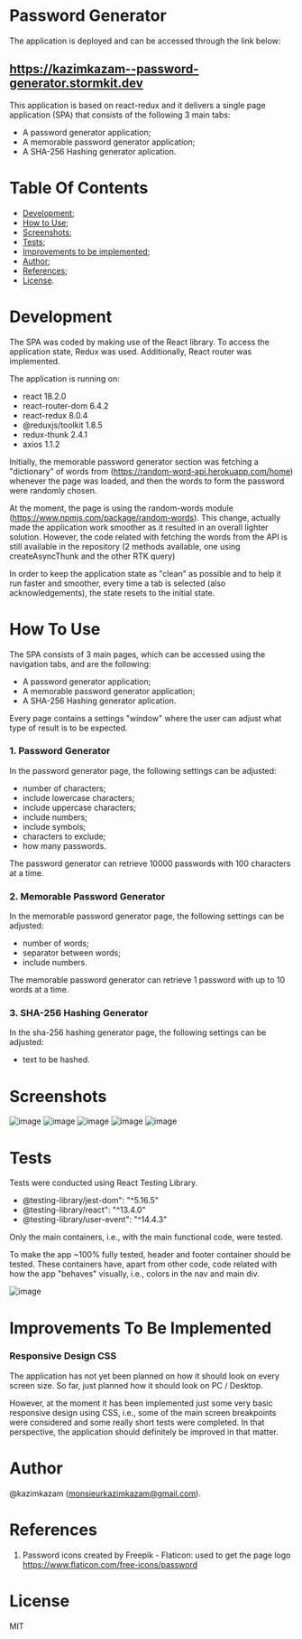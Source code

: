 
# Password Generator

The application is deployed and can be accessed through the link below:

## https://kazimkazam--password-generator.stormkit.dev

This application is based on react-redux and it delivers a single page application (SPA) that consists of the following 3 main tabs:
- A password generator application;
- A memorable password generator application;
- A SHA-256 Hashing generator aplication.

# Table Of Contents
- [Development](#development);
- [How to Use](#how-to-use);
- [Screenshots](#screenshots);
- [Tests](#tests);
- [Improvements to be implemented](#improvements-to-be-implemented);
- [Author](#author);
- [References](#references);
- [License](#license).

# Development
The SPA was coded by making use of the React library. To access the application state, Redux was used.
Additionally, React router was implemented.

The application is running on:
- react 18.2.0
- react-router-dom 6.4.2
- react-redux 8.0.4
- @reduxjs/toolkit 1.8.5
- redux-thunk 2.4.1
- axios 1.1.2

Initially, the memorable password generator section was fetching a "dictionary" of words from (https://random-word-api.herokuapp.com/home) whenever the page was loaded, and then the words to form the password were randomly chosen.

At the moment, the page is using the random-words module (https://www.npmjs.com/package/random-words). This change, actually made the application work smoother as it resulted in an overall lighter solution. However, the code related with fetching the words from the API is still available in the repository (2 methods available, one using createAsyncThunk and the other RTK query)

In order to keep the application state as "clean" as possible and to help it run faster and smoother, every time a tab is selected (also acknowledgements), the state resets to the initial state.

# How To Use

The SPA consists of 3 main pages, which can be accessed using the navigation tabs, and are the following:
- A password generator application;
- A memorable password generator application;
- A SHA-256 Hashing generator aplication.

Every page contains a settings "window" where the user can adjust what type of result is to be expected.

### 1. Password Generator

In the password generator page, the following settings can be adjusted:

- number of characters;
- include lowercase characters;
- include uppercase characters;
- include numbers;
- include symbols;
- characters to exclude;
- how many passwords.

The password generator can retrieve 10000 passwords with 100 characters at a time.

### 2. Memorable Password Generator

In the memorable password generator page, the following settings can be adjusted:

- number of words;
- separator between words;
- include numbers.

The memorable password generator can retrieve 1 password with up to 10 words at a time.

### 3. SHA-256 Hashing Generator

In the sha-256 hashing generator page, the following settings can be adjusted:

- text to be hashed.

# Screenshots

![image](https://user-images.githubusercontent.com/108230645/197826427-5a556b21-a982-428a-a487-9d29a3f12dc3.png)
![image](https://user-images.githubusercontent.com/108230645/197826614-f2e0718e-cd8c-45b9-9746-78851d00e56e.png)
![image](https://user-images.githubusercontent.com/108230645/197826692-bf2d3c5f-9aa7-417f-b503-34be4e0dc21a.png)
![image](https://user-images.githubusercontent.com/108230645/197826739-8b3a2b22-ffda-4b41-a0a5-3dc43ba071d5.png)
![image](https://user-images.githubusercontent.com/108230645/197826776-f56f50a8-1a53-490b-b9b7-2cab22a12e9e.png)

# Tests

Tests were conducted using React Testing Library.

- @testing-library/jest-dom": "^5.16.5"
- @testing-library/react": "^13.4.0"
- @testing-library/user-event": "^14.4.3"

Only the main containers, i.e., with the main functional code, were tested.

To make the app ~100% fully tested, header and footer container should be tested. These containers have, apart from other code, code related with how the app "behaves" visually, i.e., colors in the nav and main div. 

![image](https://user-images.githubusercontent.com/108230645/197827073-77c73ae1-d1ac-4bb8-b049-99be84b2e7d5.png)

# Improvements To Be Implemented

### Responsive Design CSS

The application has not yet been planned on how it should look on every screen size. So far, just planned how it should look on PC / Desktop.

However, at the moment it has been implemented just some very basic responsive design using CSS, i.e., some of the main screen breakpoints were considered and some really short tests were completed. In that perspective, the application should definitely be improved in that matter.

# Author

@kazimkazam (monsieurkazimkazam@gmail.com). 

# References

1. Password icons created by Freepik - Flaticon: used to get the page logo
https://www.flaticon.com/free-icons/password

# License

MIT